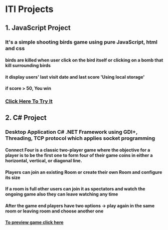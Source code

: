 # ITI Projects 
## 1. JavaScript Project
### It's a simple shooting birds game using pure JavaScript, html and css
#### birds are killed when user click on the bird itself or clicking on a bomb that kill surrounding birds
#### it display users' last visit date and last score 'Using local storage'
#### if score >  50, You win
### [Click Here To Try It](https://raw.githack.com/Tasbeeh77/ITI_projects/main/JS_Game/pages/index.html)
## 2. C# Project
### Desktop Application C# .NET Framework using GDI+, Threading, TCP protocol which applies socket programming
#### Connect Four is a classic two-player game where the objective for a player is to be the first one to form four of their game coins in either a horizontal, vertical, or diagonal line. 
#### Players can join an existing Room or create their own Room and configure its size 
#### If a room is full other users can join it as spectators and watch the ongoing game also they can leave watching any time
#### After the game end players have two options -> play again in the same room or leaving room and choose another one
#### [To preview game click here](https://github.com/Tasbeeh77/ITI_projects/tree/main/C%23_Connect4Game/Screenshots) 
